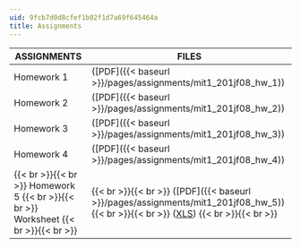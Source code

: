 ```yaml
---
uid: 9fcb7d0d8cfef1b02f1d7a69f645464a
title: Assignments
---
```


| ASSIGNMENTS | FILES |
| --- | --- |
| Homework 1 | ([PDF]({{< baseurl >}}/pages/assignments/mit1_201jf08_hw_1)) |
| Homework 2 | ([PDF]({{< baseurl >}}/pages/assignments/mit1_201jf08_hw_2)) |
| Homework 3 | ([PDF]({{< baseurl >}}/pages/assignments/mit1_201jf08_hw_3)) |
| Homework 4 | ([PDF]({{< baseurl >}}/pages/assignments/mit1_201jf08_hw_4)) |
|  {{< br >}}{{< br >}} Homework 5 {{< br >}}{{< br >}} Worksheet {{< br >}}{{< br >}}  |  {{< br >}}{{< br >}} ([PDF]({{< baseurl >}}/pages/assignments/mit1_201jf08_hw_5)) {{< br >}}{{< br >}} ([XLS](https://open-learning-course-data-production.s3.amazonaws.com/1-201j-transportation-systems-analysis-demand-and-economics-fall-2008/abbd17c15ff53ba0f81910b66afd6522_hw_5.xls)) {{< br >}}{{< br >}}